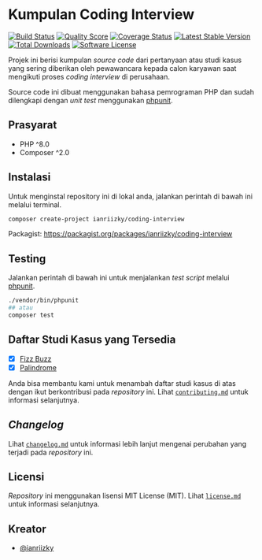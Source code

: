 # Kumpulan Coding Interview

[![Build Status](https://app.travis-ci.com/ianriizky/coding-interview.svg)](https://app.travis-ci.com/github/ianriizky/coding-interview)
[![Quality Score](https://img.shields.io/scrutinizer/g/ianriizky/coding-interview.svg?style=flat)](https://scrutinizer-ci.com/g/ianriizky/coding-interview)
[![Coverage Status](https://coveralls.io/repos/github/ianriizky/coding-interview/badge.svg)](https://coveralls.io/github/ianriizky/coding-interview)
[![Latest Stable Version](https://poser.pugx.org/ianriizky/coding-interview/v/stable.svg)](https://packagist.org/packages/ianriizky/coding-interview)
[![Total Downloads](https://poser.pugx.org/ianriizky/coding-interview/d/total.svg)](https://packagist.org/packages/ianriizky/coding-interview)
[![Software License](https://poser.pugx.org/ianriizky/coding-interview/license.svg)](https://packagist.org/packages/ianriizky/coding-interview)

Projek ini berisi kumpulan *source code* dari pertanyaan atau studi kasus yang sering diberikan oleh pewawancara kepada calon karyawan saat mengikuti proses *coding interview* di perusahaan.

Source code ini dibuat menggunakan bahasa pemrograman PHP dan sudah dilengkapi dengan *unit test* menggunakan [phpunit](https://phpunit.de).

## Prasyarat

- PHP ^8.0
- Composer ^2.0

## Instalasi

Untuk menginstal repository ini di lokal anda, jalankan perintah di bawah ini melalui terminal.

```bash
composer create-project ianriizky/coding-interview
```

Packagist: https://packagist.org/packages/ianriizky/coding-interview

## Testing

Jalankan perintah di bawah ini untuk menjalankan *test script* melalui [phpunit](https://phpunit.de/).

```bash
./vendor/bin/phpunit
## atau
composer test
```

## Daftar Studi Kasus yang Tersedia

- [x] [Fizz Buzz](src/FizzBuzz/README.md)
- [x] [Palindrome](src/Palindrome/README.md)

Anda bisa membantu kami untuk menambah daftar studi kasus di atas dengan ikut berkontribusi pada *repository* ini. Lihat [`contributing.md`](CONTRIBUTING.md) untuk informasi selanjutnya.

## *Changelog*

Lihat [`changelog.md`](CHANGELOG.md) untuk informasi lebih lanjut mengenai perubahan yang terjadi pada *repository* ini.

## Licensi

*Repository* ini menggunakan lisensi MIT License (MIT). Lihat [`license.md`](LICENSE.md) untuk informasi selanjutnya.

## Kreator

- [@ianriizky](https://github.com/ianriizky)
